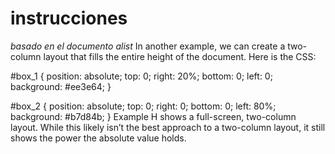 # instrucciones

_basado en el documento alist_
In another example, we can create a two-column layout that fills the entire height of the document. Here is the CSS:

#box_1 {
	position: absolute;
	top: 0;
	right: 20%;
	bottom: 0;
	left: 0;
	background: #ee3e64;
}

#box_2 {
	position: absolute;
	top: 0;
	right: 0;
	bottom: 0;
	left: 80%;
	background: #b7d84b;
}
Example H shows a full-screen, two-column layout. While this likely isn’t the best approach to a two-column layout, it still shows the power the absolute value holds. 
